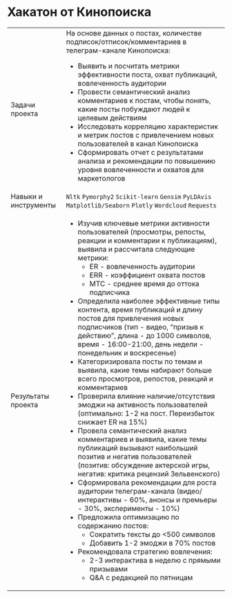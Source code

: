 # Хакатон от Кинопоиска

<table>
    <tr>
        <td>Задачи проекта</td>
        <td>
         На основе данных о постах, количестве подписок/отписок/комментариев в телеграм-канале Кинопоиска:  
          <ul>
            <li>Выявить и посчитать метрики эффективности поста, охват публикаций, вовлеченность аудитории</li>
            <li>Провести семантический анализ комментариев к постам, чтобы понять, какие посты побуждают людей к целевым действиям</li>
            <li>Исследовать корреляцию характеристик и метрик постов с привлечением новых пользователей в канал Кинопоиска</li>
            <li>Сформировать отчет c результатами анализа и рекомендации по повышению уровня вовлеченности и охватов для маркетологов</li>
</ul>
      </td>
      </tr>
    <tr>
        <td>Навыки и инструменты</td>
        <td> 
         <code>Nltk</code>
         <code>Pymorphy2</code> 
         <code>Scikit-learn</code>
         <code>Gensim</code>
         <code>PyLDAvis</code>
         <code>Matplotlib/Seaborn</code>
         <code>Plotly</code>
         <code>Wordcloud</code>
         <code>Requests</code>
        </td>
    <tr>
        <td>Результаты проекта</td>
        <td> 
         <ul>
            <li>Изучив ключевые метрики активности пользователей (просмотры, репосты, реакции и комментарии к публикациям), выявила и рассчитала следующие метрики: 
                <ul>
                    <li>ER - вовлеченность аудитории</li>
                    <li>ERR - коэффициент охвата постов</li>
                    <li>MTC - среднее время до оттока подписчика</li>
                </ul>
            </li>
            <li>Определила наиболее эффективные типы контента, время публикаций и длину постов для привлечения новых подписчиков (тип - видео, “призыв к действию”, длина - до 1000 символов, время - 16:00-21:00, день недели - понедельник и воскресенье)</li>
            <li>Категоризировала посты по темам и выявила, какие темы набирают больше всего просмотров, репостов, реакций и комментариев</li>
            <li>Проверила влияние наличие/отсутствия эмоджи на активность пользователей (оптимально: 1-2 на пост. Переизбыток снижает ER на 15%)</li>
            <li>Провела семантический анализ комментариев и выявила, какие темы публикаций вызывают наибольший позитив и негатив пользователей (позитив: обсуждение актерской игры, негатив: критика рецензий Зельвенского)</li>
            <li>Сформировала рекомендации для роста аудитории телеграм-канала (видео/интерактивы - 60%, анонсы и премьеры - 30%, эксперименты - 10%)</li>
            <li>Предложила оптимизацию по содержанию постов:
                <ul>
                    <li>Сократить тексты до <500 символов</li>
                    <li>Добавить 1-2 эмоджи в 70% постов</li>
                </ul>
            </li>
            <li>Рекомендовала стратегию вовлечения:
                <ul>
                    <li>2-3 интерактива в неделю с прямыми призывами</li>
                    <li>Q&A с редакцией по пятницам</li>
                </ul>
            </li>
         </ul>
        </td>
    </tr>
</table>
